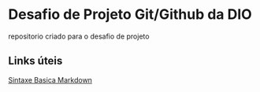 # Desafio de Projeto Git/Github da DIO
repositorio criado para o desafio de projeto

## Links úteis
[Sintaxe Basica Markdown](https://www.markdownguide.org/basic-syntax/)
